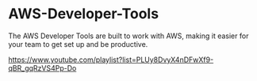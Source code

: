# AWS-Developer-Tools
The AWS Developer Tools are built to work with AWS, making it easier for your team to get set up and be productive.

https://www.youtube.com/playlist?list=PLUy8DvyX4nDFwXf9-qBR_gqRzVS4Pp-Do
